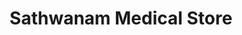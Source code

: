 ---
title: "Sathwanam Medical Store"
url: /harippad/sathwanam-medical-store/
shop: medical supply
---